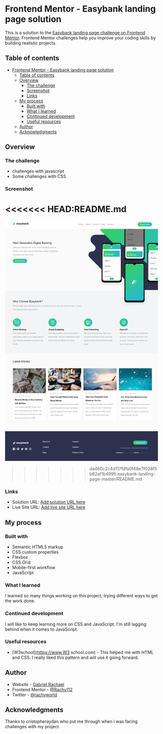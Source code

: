 # Frontend Mentor - Easybank landing page solution

This is a solution to the [Easybank landing page challenge on Frontend Mentor](https://www.frontendmentor.io/challenges/easybank-landing-page-WaUhkoDN). Frontend Mentor challenges help you improve your coding skills by building realistic projects. 

## Table of contents

- [Frontend Mentor - Easybank landing page solution](#frontend-mentor---easybank-landing-page-solution)
  - [Table of contents](#table-of-contents)
  - [Overview](#overview)
    - [The challenge](#the-challenge)
    - [Screenshot](#screenshot)
    - [Links](#links)
  - [My process](#my-process)
    - [Built with](#built-with)
    - [What I learned](#what-i-learned)
    - [Continued development](#continued-development)
    - [Useful resources](#useful-resources)
  - [Author](#author)
  - [Acknowledgments](#acknowledgments)


## Overview

### The challenge

- challenges with javascript
- Some challenges with CSS 

### Screenshot

<<<<<<< HEAD:README.md
=======
![alt text](image-1.png)
>>>>>>> da460c2c4d117fdfa0f48e7f028f5b82af1b4995:easybank-landing-page-master/README.md


### Links

- Solution URL: [Add solution URL here](https://your-solution-url.com)
- Live Site URL: [Add live site URL here](https://your-live-site-url.com)

## My process

### Built with

- Semantic HTML5 markup
- CSS custom properties
- Flexbox
- CSS Grid
- Mobile-first workflow
- JavaScript

### What I learned

I learned so many things working on this project, trying different ways to get the work done.

### Continued development

i will like to keep learning more on CSS and JavaScript. I'm still lagging behind when it comes to JavaScript.

### Useful resources

- [W3school](https://www.W3 school.com) - This helped me with HTML and CSS. I really liked this pattern and will use it going forward.

## Author

- Website - [Gabriel Rachael](https://www.your-site.com)
- Frontend Mentor - [@Rachy112](https://www.frontendmentor.io/profile/Rachy112)
- Twitter - [@rachyworld](https://www.twitter.com/rachyworld)

## Acknowledgments
Thanks to cristopheraydan who put me through when i was facing challenges with my project.

